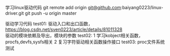 学习linux驱动代码
git remote add origin git@github.com:baiyang0223/linux-driver.git
git push -u origin master


驱动学习代码
test01: 驱动入口和出口函数，https://blog.csdn.net/sven0223/article/details/81011328  
        驱动的模块依赖及导出，模块的参数
test02: 1 学习kobject相关函数，procfs,devfs,sysfs相关
        2 复习字符驱动相关函数操作接口
test03: proc文件系统测试
